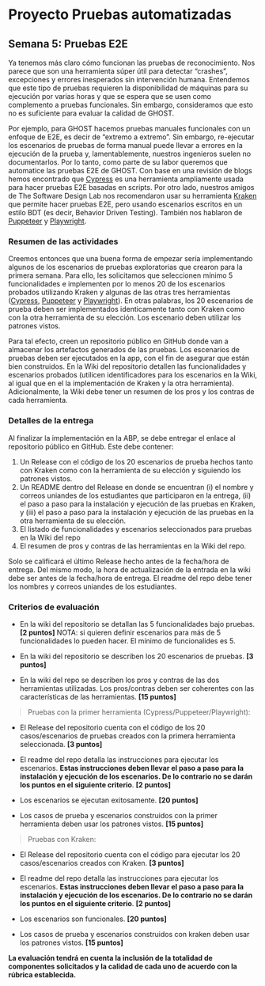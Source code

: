 
# Proyecto Pruebas automatizadas

## Semana  5: Pruebas E2E

Ya tenemos más claro cómo funcionan las pruebas de reconocimiento. Nos parece que son una herramienta súper útil para detectar “crashes”, excepciones y errores inesperados sin intervención humana. Entendemos que este tipo de pruebas requieren la disponibilidad de máquinas para su ejecución por varias horas y que se espera que se usen como complemento a pruebas funcionales. Sin embargo, consideramos que esto no es suficiente para evaluar la calidad de GHOST.  

Por ejemplo, para GHOST hacemos pruebas manuales funcionales con un enfoque de E2E, es decir de “extremo a extremo”. Sin embargo, re-ejecutar los escenarios de pruebas de forma manual puede llevar a errores en la ejecución de la prueba y, lamentablemente, nuestros ingenieros suelen no documentarlos. Por lo tanto, como parte de su labor queremos que automatice las pruebas E2E de GHOST. Con base en una revisión de blogs hemos encontrado que [Cypress](https://www.cypress.io) es una herramienta ampliamente usada para hacer pruebas E2E basadas en scripts. Por otro lado, nuestros amigos de The Software Design Lab nos recomendaron usar su herramienta [Kraken](https://thesoftwaredesignlab.github.io/KrakenMobile/) que permite hacer pruebas E2E, pero usando escenarios escritos en un estilo BDT (es decir, Behavior Driven Testing). También nos hablaron de [Puppeteer](https://pptr.dev) y [Playwright](https://playwright.dev).

### Resumen de las actividades

Creemos entonces que una buena forma de empezar sería implementando algunos de los escenarios de pruebas exploratorias que crearon para la primera semana. Para ello, les  solicitamos que seleccionen mínimo 5 funcionalidades e implementen por lo menos 20 de los escenarios probados utilizando Kraken y algunas de las otras tres herramientas ([Cypress](https://www.cypress.io), [Puppeteer](https://pptr.dev) y [Playwright](https://playwright.dev)). En otras palabras, los 20 escenarios de prueba deben ser implementados identicamente tanto con Kraken como con la otra herramienta de su elección. Los escenario deben utilizar los patrones vistos.

Para tal efecto, creen un repositorio público en GitHub donde van a almacenar los artefactos generados de las pruebas. Los escenarios de pruebas deben ser ejecutados en la app, con el fin de asegurar que están bien construidos. En la Wiki del repositorio detallen las funcionalidades y escenarios probados (utilicen identificadores para los escenarios en la Wiki, al igual que en el la implementación de Kraken y la otra herramienta). Adicionalmente, la Wiki debe tener un resumen de los pros y los contras de cada herramienta.

### Detalles de la entrega
Al finalizar la implementación en la ABP, se debe entregar el enlace al repositorio público en GitHub. Este debe contener:

1. Un Release con el código de los 20 escenarios de prueba hechos tanto con Kraken como con la herramienta  de su elección y siguiendo los patrones vistos.
2. Un README dentro del Release en donde se encuentran (i) el nombre y correos uniandes de los estudiantes que participaron en la entrega, (ii) el paso a paso para la instalación y ejecución de las pruebas en Kraken, y (iii) el paso a paso para la instalación y ejecución de las pruebas en la otra herramienta de su elección.
3. El listado de funcionalidades y escenarios seleccionados para pruebas en la Wiki del repo
4. El resumen de pros y contras de las herramientas en la Wiki del repo.

Solo se calificará el último Release hecho antes de la fecha/hora de entrega. Del mismo modo, la hora de actualización de la entrada en la wiki debe ser antes de la fecha/hora de entrega. El readme del repo debe tener los nombres y correos uniandes de los estudiantes.


### Criterios de evaluación


- En la wiki del repositorio se detallan las 5 funcionalidades bajo pruebas. **[2 puntos]**  NOTA: si quieren definir escenarios para más de 5 funcionalidades lo pueden hacer. El mínimo de funcionalides es 5.

- En la wiki del repositorio se describen los 20 escenarios de pruebas. **[3 puntos]**

- En la wiki del repo se describen los pros y contras de las dos herramientas utilizadas.  Los pros/contras deben ser coherentes con las características de las herramientas. **[15 puntos]**

> Pruebas con la primer herramienta (Cypress/Puppeteer/Playwright):

- El Release del repositorio cuenta con el código de los 20 casos/escenarios de pruebas creados con la primera herramienta seleccionada. **[3 puntos]**

- El readme del repo detalla las instrucciones para ejecutar los escenarios. **Estas instrucciones deben llevar el paso a paso para la instalación y ejecución de los escenarios. De lo contrario no se darán los puntos en el siguiente criterio**. **[2 puntos]**

- Los escenarios se ejecutan exitosamente. **[20 puntos]**

- Los casos de prueba y escenarios construidos con la primer herramienta deben usar los patrones vistos.  **[15 puntos]**

> Pruebas con Kraken:

- El Release del repositorio cuenta con el código para ejecutar los 20 casos/escenarios creados con Kraken. **[3 puntos]**

- El readme del repo detalla las instrucciones para ejecutar los escenarios. **Estas instrucciones deben llevar el paso a paso para la instalación y ejecución de los escenarios. De lo contrario no se darán los puntos en el siguiente criterio**. **[2 puntos]**

- Los escenarios son funcionales. **[20 puntos]**

- Los casos de prueba y escenarios construidos con kraken deben usar los patrones vistos.  **[15 puntos]**

 **La evaluación tendrá en cuenta la inclusión de la totalidad de componentes solicitados y la calidad de cada uno de acuerdo con la rúbrica establecida.**
